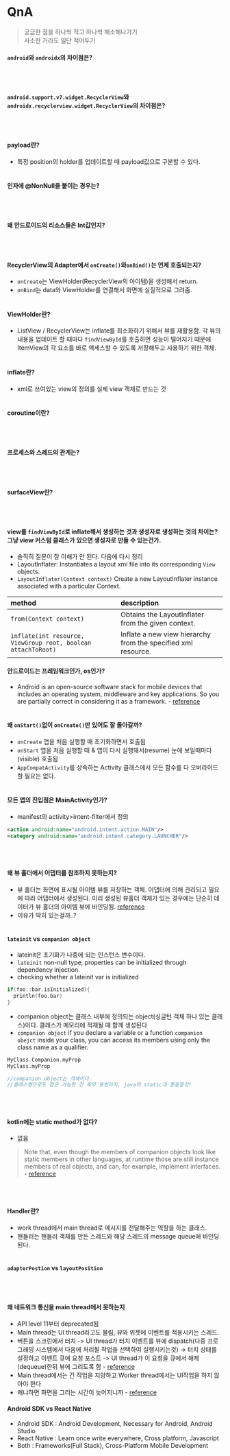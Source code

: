 # QnA
> 궁금한 점을 하나씩 적고 하나씩 해소해나가기<br>
> 사소한 거라도 일단 적어두기

#### `android`와 `androidx`의 차이점은?
<br><br>
#### `android.support.v7.widget.RecyclerView`와 `androidx.recyclerview.widget.RecyclerView`의 차이점은?
<br><br>

#### payload란?
- 특정 position의 holder를 업데이트할 때 payload값으로 구분할 수 있다.
<br><br>

#### 인자에 @NonNull을 붙이는 경우는?
<br><br>
#### 왜 안드로이드의 리소스들은 Int값인지?
<br><br>
#### RecyclerView의 Adapter에서 `onCreate()`와`onBind()`는 언제 호출되는지?
- `onCreate`는 ViewHolder(RecyclerView의 아이템)을 생성해서 return.<br>
- `onBind`는 data와 ViewHolder를 연결해서 화면에 실질적으로 그려줌.
<br><br>
#### ViewHolder란?
- ListView / RecyclerView는 inflate를 최소화하기 위해서 뷰를 재활용함. 각 뷰의 내용을 업데이트 할 때마다 `findViewById`를 호출하면 성능이 떨어지기 때문에 ItemView의 각 요소를 바로 액세스할 수 있도록 저장해두고 사용하기 위한 객체.
<br><br>
#### inflate란?
- xml로 쓰여있는 view의 정의를 실제 view 객체로 만드는 것
<br><br>

#### coroutine이란?
<br><br>

#### 프로세스와 스레드의 관계는?
<br><br>

#### surfaceView란?
<br><br>

#### view를 `findViewById`로 inflate해서 생성하는 것과 생성자로 생성하는 것의 차이는? 그냥 view 커스텀 클래스가 있으면 생성자로 만들 수 있는건가.
- 솔직히 질문이 잘 이해가 안 된다. 다음에 다시 정리
- LayoutInflater: Instantiates a layout xml file into its corresponding `View` objects.
- `LayoutInflater(Context context)` Create a new LayoutInflater instance associated with a particular Context.

|method|description|
|:---|:---|
|`from(Context context)`|Obtains the LayoutInflater from the given context.|
|`inflate(int resource, ViewGroup root, boolean attachToRoot)`|Inflate a new view hierarchy from the specified xml resource.|


#### 안드로이드는 프레임워크인가, os인가?
- Android is an open-source software stack for mobile devices that includes an operating system, middleware and key applications. So you are partially correct in considering it as a framework. - [reference](https://softwareengineering.stackexchange.com/questions/51769/is-android-a-language-or-a-framework-platform)
<br><br>

#### 왜 `onStart()`없이 `onCreate()`만 있어도 잘 돌아갈까?
- `onCreate` 앱을 처음 실행할 때 초기화하면서 호출됨
- `onStart` 앱을 처음 실행할 때 & 앱이 다시 실행돼서(resume) 눈에 보일때마다(visible) 호출됨
- `AppCompatActivity`를 상속하는 Activity 클래스에서 모든 함수를 다 오버라이드 할 필요는 없다.
<br><br>

#### 모든 앱의 진입점은 MainActivity인가?
- manifest의 activity>intent-filter에서 정의
```xml
<action android:name="android.intent.action.MAIN"/>	
<category android:name="android.intent.category.LAUNCHER"/>
```
<br><br>

#### 왜 뷰 홀더에서 어댑터를 참조하지 못하는지?
- 뷰 홀더는 화면에 표시될 아이템 뷰를 저장하는 객체. 어댑터에 의해 관리되고 필요에 따라 어댑터에서 생성된다. 미리 생성된 뷰홀더 객체가 있는 경우에는 단순히 데이터가 뷰 홀더의 아이템 뷰에 바인딩됨.
[reference](https://recipes4dev.tistory.com/154)
- 이유가 딱히 있는걸까..?
<br><br>


#### `lateinit` vs `companion object`
- lateinit은 초기화가 나중에 되는 인스턴스 변수이다.<br>
- `lateinit` non-null type, properties can be initialized through dependency injection. 
- checking whether a lateinit var is initialized
```kotlin
if(foo::bar.isInitialized){
  println(foo.bar)
}
```
- companion object는 클래스 내부에 정의되는 object(싱글턴 객체 하나 있는 클래스)이다. 클래스가 메모리에 적재될 때 함께 생성된다
- `companion object` if you declare a variable or a function `companion obejct` inside your class, you can access its members using only the class name as a qualifier.

```kotlin
MyClass.Companion.myProp
MyClass.myProp

//companion object는 객체이다. 
//클래스명으로도 접근 가능한 건 축약 표현이지, java의 static과 혼동말것!
```

<br><br>

#### kotlin에는 static method가 없다?
- 없음
> Note that, even though the members of companion objects look like static members in other languages, at runtime those are still instance members of real objects, and can, for example, implement interfaces. - [reference](https://kotlinlang.org/docs/object-declarations.html#companion-objects)

<br><br>

#### Handler란?
- work thread에서 main thread로 메시지를 전달해주는 역할을 하는 클래스.
- 핸들러는 핸들러 객체를 만든 스레드와 해당 스레드의 message queue에 바인딩된다.
<br><br>

#### `adapterPostion` vs `layoutPosition`
<br><br>


#### 왜 네트워크 통신을 main thread에서 못하는지
- API level 11부터 deprecated됨
- Main thread는 UI thread라고도 불림, 뷰와 위젯에 이벤트를 적용시키는 스레드.
- 버튼을 스크린에서 터치 -> UI thread가 터치 이벤트를 뷰에 dispatch(다중 프로그래밍 시스템에서 다음에 처리될 작업을 선택하여 실행시키는것) -> 터치 상태를 설정하고 이벤트 큐에 요청 포스트 -> UI thread가 이 요청을 큐에서 해제(dequeue)한뒤 뷰에 그리도록 함 - [reference](https://www.androiddesignpatterns.com/2012/06/app-force-close-honeycomb-ics.html)
- Main thread에서는 긴 작업을 지양하고 Worker thread에서는 UI작업을 하지 않아야 한다
- 왜냐하면 화면을 그리는 시간이 늦어지니까 - [reference](https://holika.tistory.com/entry/%EB%82%B4-%EB%A7%98%EB%8C%80%EB%A1%9C-%EC%A0%95%EB%A6%AC%ED%95%9C-%EC%95%88%EB%93%9C%EB%A1%9C%EC%9D%B4%EB%93%9C-%EC%99%9C-UI-Thread%EC%97%90%EC%84%9C%EB%8A%94-%EA%B8%B4-%EC%9E%91%EC%97%85%EC%9D%84-%ED%95%98%EB%A9%B4-%EC%95%88-%EB%90%98%EB%8A%94-%EA%B1%B8%EA%B9%8C)


#### Android SDK vs React Native

- Android SDK : Android Development, Necessary for Android, Android Studio
- React Native : Learn once write everywhere, Cross platform, Javascript
- Both : Frameworks(Full Stack), Cross-Platform Mobile Development
